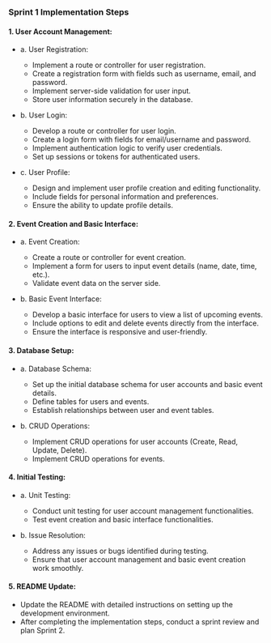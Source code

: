### Sprint 1 Implementation Steps

#### 1. User Account Management:
   - a. User Registration:
     - Implement a route or controller for user registration.
     - Create a registration form with fields such as username, email, and password.
     - Implement server-side validation for user input.
     - Store user information securely in the database.

   - b. User Login:
     - Develop a route or controller for user login.
     - Create a login form with fields for email/username and password.
     - Implement authentication logic to verify user credentials.
     - Set up sessions or tokens for authenticated users.

   - c. User Profile:
     - Design and implement user profile creation and editing functionality.
     - Include fields for personal information and preferences.
     - Ensure the ability to update profile details.

#### 2. Event Creation and Basic Interface:
   - a. Event Creation:
     - Create a route or controller for event creation.
     - Implement a form for users to input event details (name, date, time, etc.).
     - Validate event data on the server side.

   - b. Basic Event Interface:
     - Develop a basic interface for users to view a list of upcoming events.
     - Include options to edit and delete events directly from the interface.
     - Ensure the interface is responsive and user-friendly.

#### 3. Database Setup:
   - a. Database Schema:
     - Set up the initial database schema for user accounts and basic event details.
     - Define tables for users and events.
     - Establish relationships between user and event tables.

   - b. CRUD Operations:
     - Implement CRUD operations for user accounts (Create, Read, Update, Delete).
     - Implement CRUD operations for events.

#### 4. Initial Testing:
   - a. Unit Testing:
     - Conduct unit testing for user account management functionalities.
     - Test event creation and basic interface functionalities.

   - b. Issue Resolution:
     - Address any issues or bugs identified during testing.
     - Ensure that user account management and basic event creation work smoothly.

#### 5. README Update:
   - Update the README with detailed instructions on setting up the development environment.
   - After completing the implementation steps, conduct a sprint review and plan Sprint 2.
